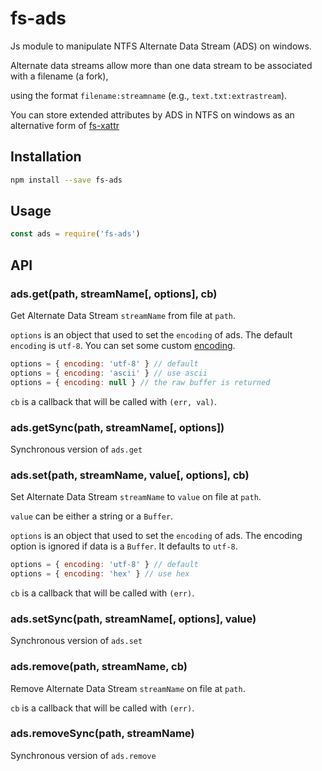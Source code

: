 # fs-ads

Js module to manipulate NTFS Alternate Data Stream (ADS) on windows.

Alternate data streams allow more than one data stream to be associated with a filename (a fork),

using the format `filename:streamname` (e.g., `text.txt:extrastream`).

You can store extended attributes by ADS in NTFS on windows as an alternative form of [fs-xattr](https://github.com/LinusU/fs-xattr)

## Installation

```sh
npm install --save fs-ads
```

## Usage

```javascript
const ads = require('fs-ads')
```

## API

### ads.get(path, streamName[, options], cb)

Get Alternate Data Stream `streamName` from file at `path`.

`options` is an object that used to set the `encoding` of ads. The default `encoding` is `utf-8`. You can set some custom [encoding](https://nodejs.org/docs/latest/api/buffer.html#buffer_buffers_and_character_encodings).

```js
options = { encoding: 'utf-8' } // default
options = { encoding: 'ascii' } // use ascii
options = { encoding: null } // the raw buffer is returned
```

`cb` is a callback that will be called with `(err, val)`.

### ads.getSync(path, streamName[, options])

Synchronous version of `ads.get`

### ads.set(path, streamName, value[, options], cb)

Set Alternate Data Stream `streamName` to `value` on file at `path`.

`value` can be either a string or a `Buffer`.

`options` is an object that used to set the `encoding` of ads. The encoding option is ignored if data is a `Buffer`. It defaults to `utf-8`.

```js
options = { encoding: 'utf-8' } // default
options = { encoding: 'hex' } // use hex
```

`cb` is a callback that will be called with `(err)`.

### ads.setSync(path, streamName[, options], value)

Synchronous version of `ads.set`

### ads.remove(path, streamName, cb)

Remove Alternate Data Stream `streamName` on file at `path`.

`cb` is a callback that will be called with `(err)`.

### ads.removeSync(path, streamName)

Synchronous version of `ads.remove`

